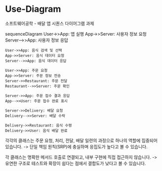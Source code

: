 # Use-Diagram
소프트웨어공학 - 배달 앱 시퀀스 다이어그램 과제

sequenceDiagram
    User->>App: 앱 실행
    App->>Server: 사용자 정보 요청
    Server-->>App: 사용자 정보 응답

    User->>App: 음식 검색 및 선택
    App->>Server: 음식 데이터 요청
    Server-->>App: 음식 데이터 응답

    User->>App: 주문 요청
    App->>Server: 주문 정보 전송
    Server->>Restaurant: 주문 전달
    Restaurant-->>Server: 주문 확인

    Server->>App: 주문 접수 결과 응답
    App-->>User: 주문 접수 완료 표시

    Server->>Delivery: 배달 요청
    Delivery-->>Server: 배달 수락

    Delivery->>Restaurant: 음식 수령
    Delivery->>User: 음식 배달 완료

각각의 클래스는 주문 요청, 처리, 전달, 배달 일련의 과정으로 하나의 역할에 집중되어 있습니다.
-> 단일 책임 원칙(SRP)에 충실하며 응집도가 높다고 볼 수 있습니다.

각 클래스는 명확한 메서드 호출로 연결되고, 내부 구현에 직접 접근하지 않습니다.
-> 유연한 구조로 테스트와 확장이 쉽다는 점에서 결합도가 낮다고 볼 수 있습니다.
